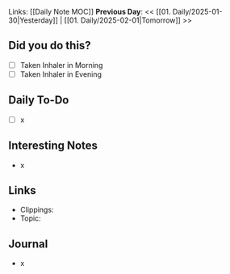 Links: [[Daily Note MOC]]
**Previous Day**: << [[01. Daily/2025-01-30|Yesterday]] | [[01. Daily/2025-02-01|Tomorrow]] >>

## Did you do this?
 - [ ] Taken Inhaler in Morning
 - [ ] Taken Inhaler in Evening
## Daily To-Do
- [ ] x
## Interesting Notes
- x
## Links
- Clippings:
- Topic:
## Journal
- x